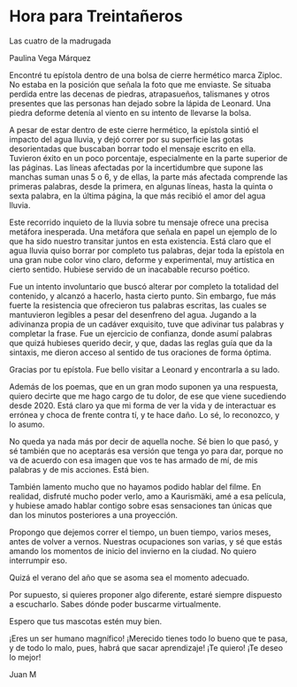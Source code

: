 # Hora para Treintañeros
Las cuatro de la madrugada


Paulina Vega Márquez

Encontré tu epístola dentro de una bolsa de cierre hermético marca Ziploc. No estaba en la posición que señala la foto que me enviaste. Se situaba perdida entre las decenas de piedras, atrapasueños, talismanes y otros presentes que las personas han dejado sobre la lápida de Leonard. Una piedra deforme detenía al viento en su intento de llevarse la bolsa.

A pesar de estar dentro de este cierre hermético, la epístola sintió el impacto del agua lluvia, y dejó correr por su superficie las gotas desorientadas que buscaban borrar todo el mensaje escrito en ella. Tuvieron éxito en un poco porcentaje, especialmente en la parte superior de las páginas. Las líneas afectadas por la incertidumbre que supone las manchas suman unas 5 o 6, y de ellas, la parte más afectada comprende las primeras palabras, desde la primera, en algunas líneas, hasta la quinta o sexta palabra, en la última página, la que más recibió el amor del agua lluvia.

Este recorrido inquieto de la lluvia sobre tu mensaje ofrece una precisa metáfora inesperada. Una metáfora que señala en papel un ejemplo de lo que ha sido nuestro transitar juntos en esta existencia. Está claro que el agua lluvia quiso borrar por completo tus palabras, dejar toda la epístola en una gran nube color vino claro, deforme y experimental, muy artística en cierto sentido. Hubiese servido de un inacabable recurso poético.

Fue un intento involuntario que buscó alterar por completo la totalidad del contenido, y alcanzó a hacerlo, hasta cierto punto. Sin embargo, fue más fuerte la resistencia que ofrecieron tus palabras escritas, las cuales se mantuvieron legibles a pesar del desenfreno del agua.
Jugando a la adivinanza propia de un cadáver exquisito, tuve que adivinar tus palabras y completar la frase. Fue un ejercicio de confianza, donde asumí palabras que quizá hubieses querido decir, y que, dadas las reglas guía que da la sintaxis, me dieron acceso al sentido de tus oraciones de forma óptima.



Gracias por tu epístola. Fue bello visitar a Leonard y encontrarla a su lado.

Además de los poemas, que en un gran modo suponen ya una respuesta, quiero decirte que me hago cargo de tu dolor, de ese que viene sucediendo desde 2020. Está claro ya que mi forma de ver la vida y de interactuar es errónea y choca de frente contra tí, y te hace daño. Lo sé, lo reconozco, y lo asumo.

No queda ya nada más por decir de aquella noche. Sé bien lo que pasó, y sé también que no aceptarás esa versión que tenga yo para dar, porque no va de acuerdo con esa imagen que vos te has armado de mí, de mis palabras y de mis acciones. Está bien.

También lamento mucho que no hayamos podido hablar del filme. En realidad, disfruté mucho poder verlo, amo a Kaurismäki, amé a esa película, y hubiese amado hablar contigo sobre esas sensaciones tan únicas que dan los minutos posteriores a una proyección.

Propongo que dejemos correr el tiempo, un buen tiempo, varios meses, antes de volver a vernos. Nuestras ocupaciones son varias, y sé que estás amando los momentos de inicio del invierno en la ciudad. No quiero interrumpir eso.

Quizá el verano del año que se asoma sea el momento adecuado. 

Por supuesto, si quieres proponer algo diferente, estaré siempre dispuesto a escucharlo. Sabes dónde poder buscarme virtualmente.


Espero que tus mascotas estén muy bien.


¡Eres un ser humano magnífico! ¡Merecido tienes todo lo bueno que te pasa, y de todo lo malo, pues, habrá que sacar aprendizaje!
¡Te quiero! ¡Te deseo lo mejor!


Juan M
